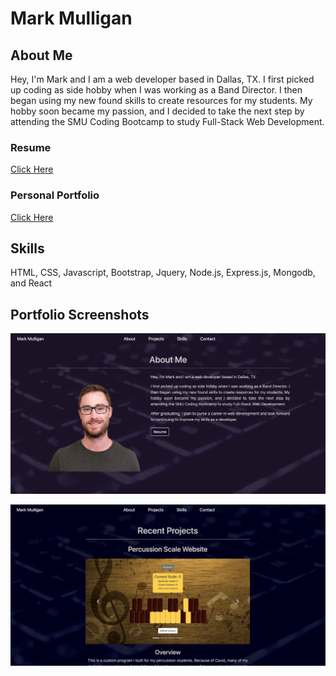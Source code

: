# Mark Mulligan

## About Me
Hey, I'm Mark and I am a web developer based in Dallas, TX. 
I first picked up coding as side hobby when I was working as a Band Director. I then began using
my new found skills to create resources for my students. My hobby soon became my passion, and I
decided to take the next step by attending the SMU Coding Bootcamp to study Full-Stack Web Development.

### Resume
[Click Here](https://markmulligan97.github.io/assets/images/MarkMulligan-Resume.pdf)

### Personal Portfolio
[Click Here](https://markmulligan97.github.io/)

## Skills
HTML, CSS, Javascript, Bootstrap, Jquery, Node.js, Express.js, Mongodb, and React

## Portfolio Screenshots
![About Page Screenshot](./assets/images/AboutPageScreenshot.png)

![Projects Page Screenshot](./assets/images/ProjectPageScreenshot.png)
